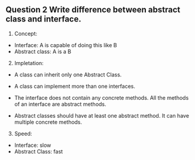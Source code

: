 ## Question 2 Write difference between abstract class and interface.

1. Concept:
- Interface: A is capable of doing this like B
- Abstract class: A is a B

2. Impletation: 
- A class can inherit only one Abstract Class.
- A class can implement more than one interfaces.

- The interface does not contain any concrete methods. All the methods of an interface are abstract methods.
- Abstract classes should have at least one abstract method. It can have multiple concrete methods.

3. Speed:
- Interface: slow
- Abstract Class: fast